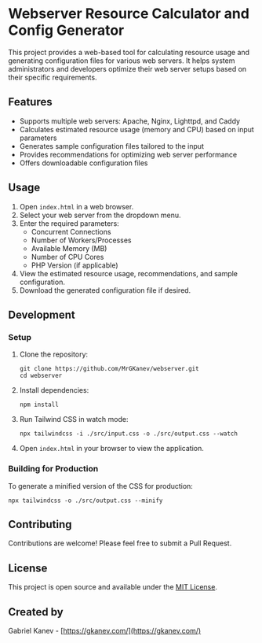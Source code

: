 # Webserver Resource Calculator and Config Generator

This project provides a web-based tool for calculating resource usage and generating configuration files for various web servers. It helps system administrators and developers optimize their web server setups based on their specific requirements.

## Features

- Supports multiple web servers: Apache, Nginx, Lighttpd, and Caddy
- Calculates estimated resource usage (memory and CPU) based on input parameters
- Generates sample configuration files tailored to the input
- Provides recommendations for optimizing web server performance
- Offers downloadable configuration files

## Usage

1. Open `index.html` in a web browser.
2. Select your web server from the dropdown menu.
3. Enter the required parameters:
   - Concurrent Connections
   - Number of Workers/Processes
   - Available Memory (MB)
   - Number of CPU Cores
   - PHP Version (if applicable)
4. View the estimated resource usage, recommendations, and sample configuration.
5. Download the generated configuration file if desired.

## Development

### Setup

1. Clone the repository:

   ```
   git clone https://github.com/MrGKanev/webserver.git
   cd webserver
   ```

2. Install dependencies:

   ```
   npm install
   ```

3. Run Tailwind CSS in watch mode:

   ```
   npx tailwindcss -i ./src/input.css -o ./src/output.css --watch
   ```

4. Open `index.html` in your browser to view the application.

### Building for Production

To generate a minified version of the CSS for production:

```
npx tailwindcss -o ./src/output.css --minify
```

## Contributing

Contributions are welcome! Please feel free to submit a Pull Request.

## License

This project is open source and available under the [MIT License](LICENSE).

## Created by

Gabriel Kanev - [https://gkanev.com/](https://gkanev.com/)
